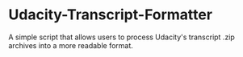 # Udacity-Transcript-Formatter
A simple script that allows users to process Udacity's transcript .zip archives into a more readable format.
